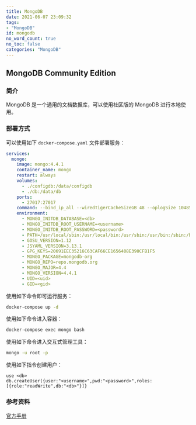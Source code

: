 ```yaml
---
title: MongoDB
date: 2021-06-07 23:09:32
tags:
- "MongoDB"
id: mongodb
no_word_count: true
no_toc: false
categories: "MongoDB"
---
```


## MongoDB Community Edition

### 简介

MongoDB 是一个通用的文档数据库，可以使用社区版的 MongoDB 进行本地使用。

### 部署方式

可以使用如下 `docker-compose.yaml` 文件部署服务：

```yaml
services:
  mongo:
    image: mongo:4.4.1
    container_name: mongo
    restart: always
    volumes:
      - ./configdb:/data/configdb
      - ./db:/data/db
    ports:
      - 27017:27017
    command: --bind_ip_all --wiredTigerCacheSizeGB 48 --oplogSize 1048576
    environment:
      - MONGO_INITDB_DATABASE=<db>
      - MONGO_INITDB_ROOT_USERNAME=<username>
      - MONGO_INITDB_ROOT_PASSWORD=<password>
      - PATH=/usr/local/sbin:/usr/local/bin:/usr/sbin:/usr/bin:/sbin:/bin
      - GOSU_VERSION=1.12
      - JSYAML_VERSION=3.13.1
      - GPG_KEYS=20691EEC35216C63CAF66CE1656408E390CFB1F5
      - MONGO_PACKAGE=mongodb-org
      - MONGO_REPO=repo.mongodb.org
      - MONGO_MAJOR=4.4
      - MONGO_VERSION=4.4.1
      - UID=<uid>
      - GID=<gid>
```

使用如下命令即可运行服务：

```bash
docker-compose up -d
```

使用如下命令进入容器：

```bash
docker-compose exec mongo bash
```

使用如下命令进入交互式管理工具：

```bash
mongo -u root -p
```

使用如下指令创建用户：

```text
use <db>
db.createUser({user:"<username>",pwd:"<password>",roles:[{role:"readWrite",db:"<db>"}]}
```

### 参考资料

[官方手册](https://www.mongodb.com/docs/manual/)
